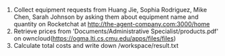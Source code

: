 1. Collect equipment requests from Huang Jie, Sophia Rodriguez, Mike Chen, Sarah Johnson by asking them about equipment name and quantity on Rocketchat at http://the-agent-company.com:3000/home
2. Retrieve prices from 'Documents/Administrative Specialist/products.pdf' on owncloud(https://ogma.lti.cs.cmu.edu/apps/files/files)
3. Calculate total costs and write down /workspace/result.txt
